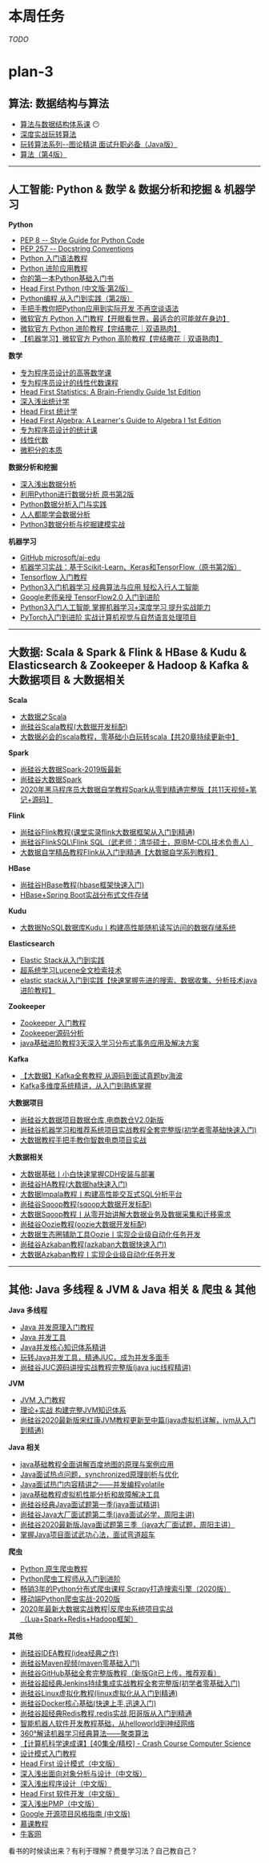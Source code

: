 # 本周任务

_TODO_




































# plan-3

## 算法: 数据结构与算法

- [算法与数据结构体系课](https://class.imooc.com/sale/datastructure) 😶
- [深度实战玩转算法](https://coding.imooc.com/class/138.html)
- [玩转算法系列--图论精讲 面试升职必备（Java版）](https://coding.imooc.com/class/370.html)
- [算法（第4版）](https://book.douban.com/subject/19952400/)

---

## 人工智能: Python & 数学 & 数据分析和挖掘 & 机器学习

**Python**
  - [PEP 8 -- Style Guide for Python Code](https://www.python.org/dev/peps/pep-0008/)
  - [PEP 257 -- Docstring Conventions](https://www.python.org/dev/peps/pep-0257/)
  - [Python 入门语法教程](http://www.imooc.com/wiki/pythonlesson1)
  - [Python 进阶应用教程](http://www.imooc.com/wiki/pythonlesson2)
  - [你的第一本Python基础入门书](https://www.imooc.com/read/46)
  - [Head First Python (中文版·第2版）](https://book.douban.com/subject/30203158/)
  - [Python编程 从入门到实践（第2版）](https://book.douban.com/subject/35196328/)
  - [手把手教你把Python应用到实际开发 不再空谈语法](https://coding.imooc.com/class/240.html)
  - [微软官方 Python 入门教程【开眼看世界，最适合的可能就在身边】](https://www.bilibili.com/video/BV1nE41127zQ)
  - [微软官方 Python 进阶教程【完结撒花｜双语熟肉】](https://www.bilibili.com/video/BV1WT4y137cD)
  - [【机器学习】微软官方 Python 高阶教程【完结撒花｜双语熟肉】](https://www.bilibili.com/video/BV1qa4y1Y7CD)

**数学**
  - [专为程序员设计的高等数学课](https://coding.imooc.com/class/427.html)
  - [专为程序员设计的线性代数课程](https://coding.imooc.com/class/260.html)
  - [Head First Statistics: A Brain-Friendly Guide 1st Edition](https://www.amazon.com/Head-First-Statistics-Brain-Friendly-Guide/dp/0596527586)
  - [深入浅出统计学](https://book.douban.com/subject/7056708/)
  - [Head First 统计学](https://github.com/usiege/Documents/blob/master/Coding%20Books/Head%20First%20%E7%BB%9F%E8%AE%A1%E5%AD%A6.pdf)
  - [Head First Algebra: A Learner's Guide to Algebra I 1st Edition](https://www.amazon.com/Head-First-Algebra-Learners-Guide-dp-0596514867/dp/0596514867)
  - [专为程序员设计的统计课](https://coding.imooc.com/class/371.html)
  - [线性代数](https://space.bilibili.com/88461692/channel/detail?cid=9450)
  - [微积分的本质](https://space.bilibili.com/88461692/channel/detail?cid=13407)

**数据分析和挖掘**
  - [深入浅出数据分析](https://book.douban.com/subject/20381154/)
  - [利用Python进行数据分析 原书第2版](https://book.douban.com/subject/30283996/)
  - [Python数据分析入门与实践](https://coding.imooc.com/class/156.html)
  - [人人都能学会数据分析](https://class.imooc.com/sale/dataanalysis)
  - [Python3数据分析与挖掘建模实战](https://coding.imooc.com/class/185.html)

**机器学习**
  - [GitHub microsoft/ai-edu](https://github.com/microsoft/ai-edu)
  - [机器学习实战：基于Scikit-Learn、Keras和TensorFlow（原书第2版）](https://book.douban.com/subject/35218199/)
  - [Tensorflow 入门教程](http://www.imooc.com/wiki/tensorflow)
  - [Python3入门机器学习 经典算法与应用 轻松入行人工智能](https://coding.imooc.com/class/169.html)
  - [Google老师亲授 TensorFlow2.0 入门到进阶](https://coding.imooc.com/class/344.html)
  - [Python3入门人工智能 掌握机器学习+深度学习 提升实战能力](https://coding.imooc.com/class/418.html)
  - [PyTorch入门到进阶 实战计算机视觉与自然语言处理项目](https://coding.imooc.com/class/440.html)

---

## 大数据: Scala & Spark & Flink & HBase & Kudu & Elasticsearch & Zookeeper & Hadoop & Kafka & 大数据项目 & 大数据相关

**Scala**
  - [大数据之Scala](https://www.bilibili.com/video/BV164411Z7KY)
  - [尚硅谷Scala教程(大数据开发标配)](https://www.bilibili.com/video/BV15t411H776)
  - [大数据必会的scala教程，零基础小白玩转scala【共20章持续更新中】](https://www.bilibili.com/video/BV1Q5411t74z)

**Spark**
  - [尚硅谷大数据Spark-2019版最新](https://www.bilibili.com/video/BV174411X7Pk)
  - [尚硅谷大数据Spark](https://www.bilibili.com/video/BV1bb411L7xF)
  - [2020年黑马程序员大数据自学教程Spark从零到精通完整版【共11天视频+笔记+源码】](https://www.bilibili.com/video/BV1ui4y1V7Cf)

**Flink**
  - [尚硅谷Flink教程(课堂实录flink大数据框架从入门到精通)](https://www.bilibili.com/video/BV1gJ411Q72x)
  - [尚硅谷FlinkSQL\Flink SQL（武老师：清华硕士，原IBM-CDL技术负责人）](https://www.bilibili.com/video/BV12k4y1z7LM)
  - [大数据自学精品教程Flink从入门到精通【大数据自学系列教程】](https://www.bilibili.com/video/BV1xe411W7vx)

**HBase**
  - [尚硅谷HBase教程(hbase框架快速入门)](https://www.bilibili.com/video/BV1Y4411B7jy)
  - [HBase+Spring Boot实战分布式文件存储](https://coding.imooc.com/class/205.html)

**Kudu**
  - [大数据NoSQL数据库Kudu丨构建高性能随机读写访问的数据存储系统](https://www.bilibili.com/video/BV1kv411y7yL)

**Elasticsearch**
  - [Elastic Stack从入门到实践](https://coding.imooc.com/class/181.html)
  - [超系统学习Lucene全文检索技术](https://www.bilibili.com/video/BV1eJ411q7nw)
  - [elastic stack从入门到实践【快速掌握先进的搜索、数据收集、分析技术java进阶教程】](https://www.bilibili.com/video/BV1R4411C7Tf)

**Zookeeper**
  - [Zookeeper 入门教程](http://www.imooc.com/wiki/Zookeeper)
  - [Zookeeper源码分析](https://coding.imooc.com/class/361.html)
  - [java基础进阶教程3天深入学习分布式事务应用及解决方案](https://www.bilibili.com/video/BV1GJ411m73n)

**Kafka**
  - [【大数据】Kafka全套教程 从源码到面试真题by海波](https://www.youtube.com/playlist?list=PLmOn9nNkQxJEDjzl0iBYZ3WuXUuUStxZl)
  - [Kafka多维度系统精讲，从入门到熟练掌握](https://coding.imooc.com/class/434.html)

**大数据项目**
  - [尚硅谷大数据项目数据仓库,电商数仓V2.0新版](https://www.bilibili.com/video/BV1df4y1U79z)
  - [尚硅谷机器学习和推荐系统项目实战教程全套完整版(初学者零基础快速入门)](https://www.bilibili.com/video/BV1R4411N78S)
  - [大数据教程手把手教你智数电商项目实战](https://www.bilibili.com/video/BV1ef4y1B7KX)

**大数据相关**
  - [大数据基础丨小白快速掌握CDH安装与部署](https://www.bilibili.com/video/BV1PT4y1J7nW)
  - [尚硅谷HA教程(大数据ha快速入门)](https://www.bilibili.com/video/BV1zb411P7KY)
  - [大数据Impala教程丨构建高性能交互式SQL分析平台](https://www.bilibili.com/video/BV1AK411M7Gg)
  - [尚硅谷Sqoop教程(sqoop大数据开发标配)](https://www.bilibili.com/video/BV1jb411A7tc)
  - [大数据Sqoop教程丨从零开始讲解大数据业务及数据采集和迁移需求](https://www.bilibili.com/video/BV1vV411U7wU)
  - [尚硅谷Oozie教程(oozie大数据开发标配)](https://www.bilibili.com/video/BV1jb411A7Ar)
  - [大数据生态圈辅助工具Oozie丨实现企业级自动化任务开发](https://www.bilibili.com/video/BV1KA411e7iB)
  - [尚硅谷Azkaban教程(azkaban大数据快速入门)](https://www.bilibili.com/video/BV1t4411B7Rh)
  - [大数据Azkaban教程丨实现企业级自动化任务开发](https://www.bilibili.com/video/BV1DK4y1v7Ns)

---

## 其他: Java 多线程 & JVM & Java 相关 & 爬虫 & 其他

**Java 多线程**
  - [Java 并发原理入门教程](http://www.imooc.com/wiki/concurrencylesson)
  - [Java 并发工具](http://www.imooc.com/wiki/ctoolslesson)
  - [Java并发核心知识体系精讲](https://coding.imooc.com/class/362.html)
  - [玩转Java并发工具，精通JUC，成为并发多面手](https://coding.imooc.com/class/409.html)
  - [尚硅谷JUC源码讲授实战教程完整版(java juc线程精讲)](https://www.bilibili.com/video/BV14W411u7gB)

**JVM**
  - [JVM 入门教程](http://www.imooc.com/wiki/jvm)
  - [理论+实战 构建完整JVM知识体系](https://coding.imooc.com/class/429.html)
  - [尚硅谷2020最新版宋红康JVM教程更新至中篇(java虚拟机详解，jvm从入门到精通)](https://www.bilibili.com/video/BV1PJ411n7xZ)

**Java 相关**
  - [java基础教程全面讲解百度地图的原理与案例应用](https://www.bilibili.com/video/BV1Wa4y1e7AK)
  - [Java面试热点问题，synchronized原理剖析与优化](https://www.bilibili.com/video/BV1aJ411V763)
  - [Java面试热门内容精讲之——并发编程volatile](https://www.bilibili.com/video/BV1BJ411j7qb)
  - [java基础教程虚拟机性能分析和故障解决工具](https://www.bilibili.com/video/BV1N741127Wt)
  - [尚硅谷经典Java面试题第一季(java面试精讲)](https://www.bilibili.com/video/BV1Eb411P7bP)
  - [尚硅谷Java大厂面试题第二季(java面试必学，周阳主讲)](https://www.bilibili.com/video/BV18b411M7xz)
  - [尚硅谷2020最新版Java面试题第三季（java大厂面试题，周阳主讲）](https://www.bilibili.com/video/BV1Hy4y1B78T)
  - [掌握Java项目面试武功心法，面试弯道超车](https://coding.imooc.com/class/413.html)

**爬虫**
  - [Python 原生爬虫教程](http://www.imooc.com/wiki/pythonspider)
  - [Python爬虫工程师从入门到进阶](https://coding.imooc.com/class/325.html)
  - [畅销3年的Python分布式爬虫课程 Scrapy打造搜索引擎（2020版）](https://coding.imooc.com/class/92.html)
  - [移动端Python爬虫实战-2020版](https://coding.imooc.com/class/283.html)
  - [2020年最新大数据实战教程|反爬虫系统项目实战（Lua+Spark+Redis+Hadoop框架）](https://www.bilibili.com/video/BV1u54y1Q7iY)

**其他**

- [尚硅谷IDEA教程(idea经典之作)](https://www.bilibili.com/video/BV1PW411X75p)
- [尚硅谷Maven视频(maven零基础入门)](https://www.bilibili.com/video/BV1TW411g7hP)
- [尚硅谷GitHub基础全套完整版教程（新版Git已上传，推荐观看）](https://www.bilibili.com/videoBV1pW411A7a5)
- [尚硅谷超经典Jenkins持续集成实战教程全套完整版(初学者零基础入门)](https://www.bilibili.comvideo/BV1GW411w7pn)
- [尚硅谷Linux虚拟化教程(linux虚拟化从入门到精通)](https://www.bilibili.com/video/BV1n4411v7Rz)
- [尚硅谷Docker核心基础(快速上手,迅速入门)](https://www.bilibili.com/video/BV1Ls411n7mx)
- [尚硅谷超经典Redis教程,redis实战,阳哥版从入门到精通](https://www.bilibili.com/videoBV1oW411u75R)
- [智能机器人软件开发教程基础，从helloworld到神经网络](https://www.bilibili.com/video/BV1L4411v7fB)
- [360°解读机器学习经典算法——聚类算法](https://www.bilibili.com/video/BV1jb411p7ZF)
- [【计算机科学速成课】[40集全/精校] - Crash Course Computer Science](https://www.bilibili.com/video/BV1EW411u7th)
- [设计模式入门教程](http://www.imooc.com/wiki/Designlesson)
- [Head First 设计模式（中文版）](https://book.douban.com/subject/2243615/)
- [深入浅出面向对象分析与设计（中文版）](https://book.douban.com/subject/3530721/)
- [深入浅出程序设计（中文版）](https://book.douban.com/subject/10518092/)
- [Head First 软件开发（中文版）](https://book.douban.com/subject/4604857/)
- [深入浅出PMP（中文版）](https://book.douban.com/subject/4209569/)
- [Google 开源项目风格指南 (中文版)](https://zh-google-styleguide.readthedocs.io/en/latest/contents/)
- [慕课教程](http://www.imooc.com/wiki/)
- [牛客网](https://www.nowcoder.com/)

看书的时候读出来？有利于理解？费曼学习法？自己教自己？
